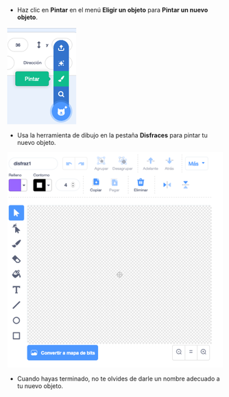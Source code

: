 - Haz clic en **Pintar** en el menú **Eligir un objeto** para **Pintar un nuevo objeto**.

![nuevo_objeto](images/new_sprite.png)

- Usa la herramienta de dibujo en la pestaña **Disfraces** para pintar tu nuevo objeto.

![pintura_herramientas](images/paint_tools.png)

- Cuando hayas terminado, no te olvides de darle un nombre adecuado a tu nuevo objeto.